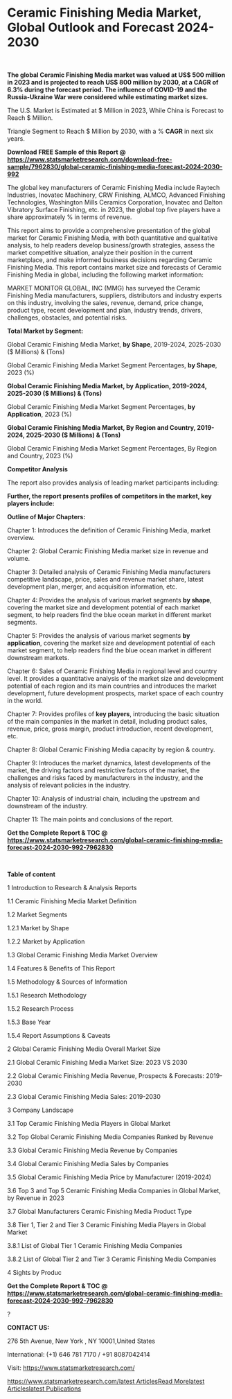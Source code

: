 <h1>Ceramic Finishing Media Market, Global Outlook and Forecast 2024-2030</h1><br/><p><strong>The global Ceramic Finishing Media market was valued at US$ 500 million in 2023 and is projected to reach US$ 800 million by 2030, at a <strong>CAGR</strong> of 6.3% during the forecast period. The influence of COVID-19 and the Russia-Ukraine War were considered while estimating market sizes.</strong></p>
 
 
 
 <p>The U.S. Market is Estimated at $ Million in 2023, While China is Forecast to Reach $ Million.</p>
 
 
 
 <p>Triangle Segment to Reach $ Million by 2030, with a % <strong>CAGR</strong> in next six years.</p>
 
 
 
 <p><strong>Download FREE Sample of this Report @ <a href="https://www.statsmarketresearch.com/download-free-sample/7962830/global-ceramic-finishing-media-forecast-2024-2030-992">https://www.statsmarketresearch.com/download-free-sample/7962830/global-ceramic-finishing-media-forecast-2024-2030-992</a></strong></p>
 
 
 
 <p>The global key manufacturers of Ceramic Finishing Media include Raytech Industries, Inovatec Machinery, CRW Finishing, ALMCO, Advanced Finishing Technologies, Washington Mills Ceramics Corporation, Inovatec and Dalton Vibratory Surface Finishing, etc. in 2023, the global top five players have a share approximately % in terms of revenue.</p>
 
 
 
 <p>This report aims to provide a comprehensive presentation of the global market for Ceramic Finishing Media, with both quantitative and qualitative analysis, to help readers develop business/growth strategies, assess the market competitive situation, analyze their position in the current marketplace, and make informed business decisions regarding Ceramic Finishing Media. This report contains market size and forecasts of Ceramic Finishing Media in global, including the following market information:</p>
 
 
 
 <p>MARKET MONITOR GLOBAL, INC (MMG) has surveyed the Ceramic Finishing Media manufacturers, suppliers, distributors and industry experts on this industry, involving the sales, revenue, demand, price change, product type, recent development and plan, industry trends, drivers, challenges, obstacles, and potential risks.</p>
 
 
 
 <p><strong>Total Market by Segment:</strong></p>
 
 
 
 <p>Global Ceramic Finishing Media Market, <strong>by Shape</strong>, 2019-2024, 2025-2030 ($ Millions) & (Tons)</p>
 
 
 
 <p>Global Ceramic Finishing Media Market Segment Percentages, <strong>by Shape</strong>, 2023 (%)</p>
 
 
 
 <p><strong>Global Ceramic Finishing Media Market, <strong>by Application</strong>, 2019-2024, 2025-2030 ($ Millions) & (Tons)</strong></p>
 
 
 
 <p>Global Ceramic Finishing Media Market Segment Percentages, <strong>by Application</strong>, 2023 (%)</p>
 
 
 
 <p><strong>Global Ceramic Finishing Media Market, By Region and Country, 2019-2024, 2025-2030 ($ Millions) & (Tons)</strong></p>
 
 
 
 <p>Global Ceramic Finishing Media Market Segment Percentages, By Region and Country, 2023 (%)</p>
 
 
 
 <p><strong>Competitor Analysis</strong></p>
 
 
 
 <p>The report also provides analysis of leading market participants including:</p>
 
 
 
 <p><strong>Further, the report presents profiles of competitors in the market, <strong>key players</strong> include:</strong></p>
 
 
 
 <p><strong>Outline of Major Chapters:</strong></p>
 
 
 
 <p>Chapter 1: Introduces the definition of Ceramic Finishing Media, market overview.</p>
 
 
 
 <p>Chapter 2: Global Ceramic Finishing Media market size in revenue and volume.</p>
 
 
 
 <p>Chapter 3: Detailed analysis of Ceramic Finishing Media manufacturers competitive landscape, price, sales and revenue market share, latest development plan, merger, and acquisition information, etc.</p>
 
 
 
 <p>Chapter 4: Provides the analysis of various market segments <strong>by shape</strong>, covering the market size and development potential of each market segment, to help readers find the blue ocean market in different market segments.</p>
 
 
 
 <p>Chapter 5: Provides the analysis of various market segments <strong>by application</strong>, covering the market size and development potential of each market segment, to help readers find the blue ocean market in different downstream markets.</p>
 
 
 
 <p>Chapter 6: Sales of Ceramic Finishing Media in regional level and country level. It provides a quantitative analysis of the market size and development potential of each region and its main countries and introduces the market development, future development prospects, market space of each country in the world.</p>
 
 
 
 <p>Chapter 7: Provides profiles of <strong>key players</strong>, introducing the basic situation of the main companies in the market in detail, including product sales, revenue, price, gross margin, product introduction, recent development, etc.</p>
 
 
 
 <p>Chapter 8: Global Ceramic Finishing Media capacity by region & country.</p>
 
 
 
 <p>Chapter 9: Introduces the market dynamics, latest developments of the market, the driving factors and restrictive factors of the market, the challenges and risks faced by manufacturers in the industry, and the analysis of relevant policies in the industry.</p>
 
 
 
 <p>Chapter 10: Analysis of industrial chain, including the upstream and downstream of the industry.</p>
 
 
 
 <p>Chapter 11: The main points and conclusions of the report.</p>
 
 
 
 <div><b>Get the Complete Report & TOC @ <a href="https://www.statsmarketresearch.com/global-ceramic-finishing-media-forecast-2024-2030-992-7962830">https://www.statsmarketresearch.com/global-ceramic-finishing-media-forecast-2024-2030-992-7962830</a></b></div>
 
 
 
 <p><br />
 
 <b>Table of content</b></p>
 
 
 
 <p>1 Introduction to Research & Analysis Reports<br />
 
 1.1 Ceramic Finishing Media Market Definition<br />
 
 1.2 Market Segments<br />
 
 1.2.1 Market by Shape<br />
 
 1.2.2 Market by Application<br />
 
 1.3 Global Ceramic Finishing Media Market Overview<br />
 
 1.4 Features & Benefits of This Report<br />
 
 1.5 Methodology & Sources of Information<br />
 
 1.5.1 Research Methodology<br />
 
 1.5.2 Research Process<br />
 
 1.5.3 Base Year<br />
 
 1.5.4 Report Assumptions & Caveats<br />
 
 2 Global Ceramic Finishing Media Overall Market Size<br />
 
 2.1 Global Ceramic Finishing Media Market Size: 2023 VS 2030<br />
 
 2.2 Global Ceramic Finishing Media Revenue, Prospects & Forecasts: 2019-2030<br />
 
 2.3 Global Ceramic Finishing Media Sales: 2019-2030<br />
 
 3 Company Landscape<br />
 
 3.1 Top Ceramic Finishing Media Players in Global Market<br />
 
 3.2 Top Global Ceramic Finishing Media Companies Ranked by Revenue<br />
 
 3.3 Global Ceramic Finishing Media Revenue by Companies<br />
 
 3.4 Global Ceramic Finishing Media Sales by Companies<br />
 
 3.5 Global Ceramic Finishing Media Price by Manufacturer (2019-2024)<br />
 
 3.6 Top 3 and Top 5 Ceramic Finishing Media Companies in Global Market, by Revenue in 2023<br />
 
 3.7 Global Manufacturers Ceramic Finishing Media Product Type<br />
 
 3.8 Tier 1, Tier 2 and Tier 3 Ceramic Finishing Media Players in Global Market<br />
 
 3.8.1 List of Global Tier 1 Ceramic Finishing Media Companies<br />
 
 3.8.2 List of Global Tier 2 and Tier 3 Ceramic Finishing Media Companies<br />
 
 4 Sights by Produc</p>
 
 
 
 <div><b>Get the Complete Report & TOC @ <a href="https://www.statsmarketresearch.com/global-ceramic-finishing-media-forecast-2024-2030-992-7962830">https://www.statsmarketresearch.com/global-ceramic-finishing-media-forecast-2024-2030-992-7962830</a></b></div>
 
 
 
 <p>? </p>
 
 
 
 <p><b>CONTACT US:</b><br />
 
 276 5th Avenue, New York , NY 10001,United States<br />
 
 International: (+1) 646 781 7170 / +91 8087042414<br />
 
 Visit: <a href="https://www.statsmarketresearch.com/">https://www.statsmarketresearch.com/</a><br />
 
 <a href="https://gyeongbokgung.com">https://www.statsmarketresearch.com/</a><a href="https://hallyeomaritime.com">latest Articles</a><a href="https://jingwansa.com">Read More</a><a href="https://nguoiviet.jp/">latest Articles</a><a href="https://www.intelmarketresearch.com/">latest Publications</a></p>